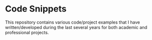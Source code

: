 # Code Snippets

This repository contains various code/project examples that I have written/developed during the last several years for both academic and professional projects.